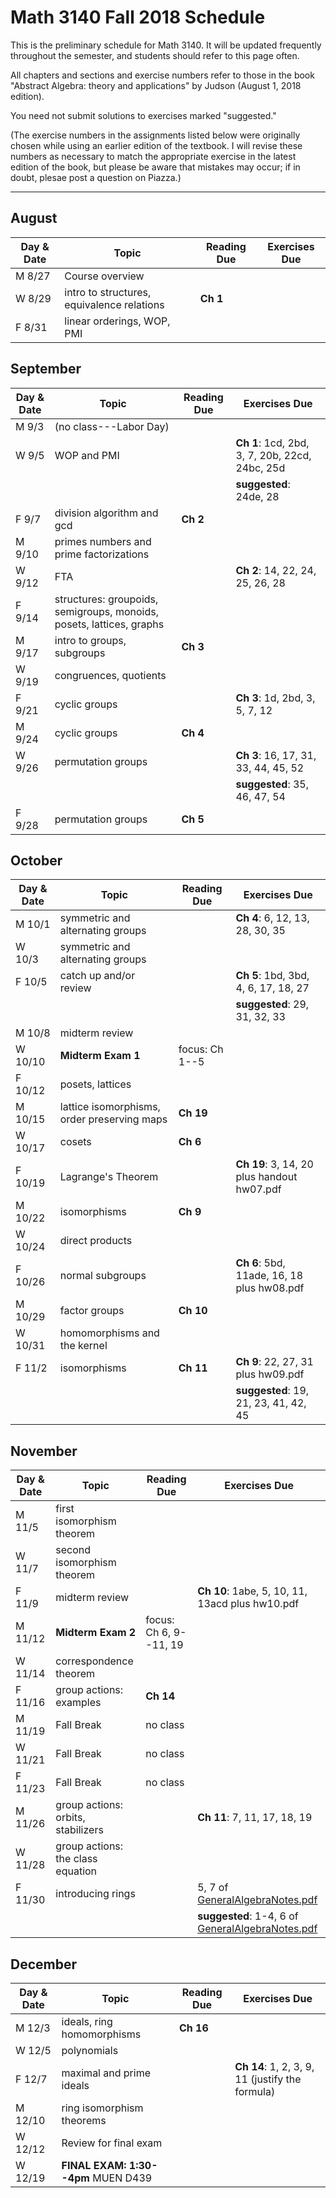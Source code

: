 # Math 3140 Fall 2018 Schedule

This is the preliminary schedule for Math 3140.
It will be updated frequently throughout the semester, and students 
should refer to this page often.

All chapters and sections and exercise numbers refer to  those in the book "Abstract Algebra: theory and applications" by Judson (August 1, 2018 edition).

You need not submit solutions to exercises marked "suggested."

(The exercise numbers in the assignments listed below were originally chosen while using an earlier edition of the textbook.  I will revise these numbers as necessary to match the appropriate exercise in the latest edition of the book, but please be aware that mistakes may occur;  if in doubt, plesae post a question on Piazza.)

---

## August

| Day & Date | Topic | Reading Due | Exercises Due |
| --- | --- | --- | --- |
| M 8/27 | Course overview |  | |
| W 8/29 | intro to structures, equivalence relations | **Ch 1** | |
| F 8/31 | linear orderings, WOP, PMI |  |  | 

## September

| Day & Date | Topic | Reading Due | Exercises Due |
| --- | --- | --- | --- |
| M 9/3 | (no class---Labor Day) |   |  | 
| W 9/5 | WOP and PMI    |  | **Ch 1**: 1cd, 2bd, 3, 7, 20b, 22cd, 24bc, 25d |
|||| **suggested**: 24de, 28 |
| F 9/7 | division algorithm and gcd  | **Ch 2**  |  |  
| M 9/10 | primes numbers and prime factorizations  |  | |
| W 9/12 | FTA  |  | **Ch 2**: 14, 22, 24, 25, 26, 28 |
| F 9/14 | structures: groupoids, semigroups, monoids, posets, lattices, graphs  | | |
| M 9/17 | intro to groups, subgroups  | **Ch 3**  | |
| W 9/19 | congruences, quotients  | |  |
| F 9/21 | cyclic groups  | | **Ch 3**: 1d, 2bd, 3, 5, 7, 12  |
| M 9/24 | cyclic groups  | **Ch 4** | |
| W 9/26 | permutation groups   |  | **Ch 3**: 16, 17, 31, 33, 44, 45, 52  |
|||| **suggested**: 35, 46, 47, 54  |
| F 9/28 | permutation groups  | **Ch 5** | |

## October

| Day & Date | Topic | Reading Due | Exercises Due |
| --- | --- | --- | --- |
| M 10/1 | symmetric and alternating groups  | | **Ch 4**: 6, 12, 13, 28, 30, 35 | 
| W 10/3 | symmetric and alternating groups  |  | 
| F 10/5 | catch up and/or review   | | **Ch 5**: 1bd, 3bd, 4, 6, 17, 18, 27  |
|        | | | **suggested**: 29, 31, 32, 33 |  
| M 10/8 | midterm review | | |
| W 10/10 | **Midterm Exam 1** | focus: Ch 1--5 | |  
| F 10/12 | posets, lattices   | | |
| M 10/15 | lattice isomorphisms, order preserving maps  | **Ch 19** | |
| W 10/17 | cosets  | **Ch 6** | |
| F 10/19 | Lagrange's Theorem  | | **Ch 19**: 3, 14, 20 plus handout hw07.pdf |
| M 10/22 | isomorphisms  | **Ch 9** | |
| W 10/24 | direct products  | | |
| F 10/26 | normal subgroups  | | **Ch 6**: 5bd, 11ade, 16, 18 plus hw08.pdf  |
| M 10/29 | factor groups  | **Ch 10** | |
| W 10/31 | homomorphisms and the kernel   | | |
| F 11/2 | isomorphisms   | **Ch 11** | **Ch 9**: 22, 27, 31 plus hw09.pdf |   
||||    **suggested**: 19, 21, 23, 41, 42, 45    | 

## November
| Day & Date | Topic | Reading Due | Exercises Due |
| --- | --- | --- | --- |
| M 11/5 | first isomorphism theorem   | | |
| W 11/7 | second isomorphism theorem  | |   |
| F 11/9 |  midterm review   | | **Ch 10**: 1abe, 5, 10, 11, 13acd plus hw10.pdf |
| M 11/12 | **Midterm Exam 2** | focus: Ch 6, 9--11, 19 | |  
| W 11/14 | correspondence theorem  | | |
| F 11/16 | group actions: examples   | **Ch 14** | |
| M 11/19 | Fall Break| no class  | | 
| W 11/21 | Fall Break| no class  | | 
| F 11/23 | Fall Break| no class  | | 
| M 11/26 | group actions: orbits, stabilizers | | **Ch 11**: 7, 11, 17, 18, 19  |    
| W 11/28 | group actions: the class equation  | |
|  F 11/30 | introducing rings || 5, 7 of  [GeneralAlgebraNotes.pdf](https://github.com/williamdemeo/math3140-Fall2018/blob/master/misc/GeneralAlgebraNotes.pdf?raw=true) |
|||| **suggested**: 1-4, 6 of [GeneralAlgebraNotes.pdf](https://github.com/williamdemeo/math3140-Fall2018/blob/master/misc/GeneralAlgebraNotes.pdf?raw=true)  |


## December

| Day & Date | Topic | Reading Due | Exercises Due |
| --- | --- | --- | --- |
| M 12/3 | ideals, ring homomorphisms | **Ch 16** |   |
| W 12/5 | polynomials   | | 
| F 12/7 | maximal and prime ideals  | | **Ch 14**: 1, 2, 3, 9, 11 (justify the formula)  |
| M 12/10 | ring isomorphism theorems | |
| W 12/12 |Review for final exam  | | |
| W 12/19 | **FINAL EXAM: 1:30--4pm**  MUEN D439  |






                                                                  
